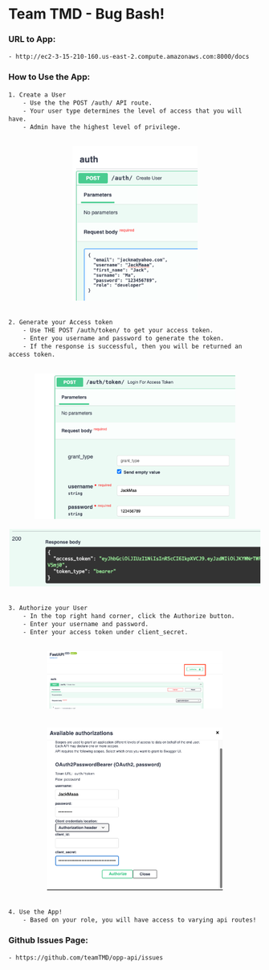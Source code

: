 # Team TMD - Bug Bash!

### URL to App:
    - http://ec2-3-15-210-160.us-east-2.compute.amazonaws.com:8000/docs

### How to Use the App:
    1. Create a User 
        - Use the the POST /auth/ API route.
        - Your user type determines the level of access that you will have.
        - Admin have the highest level of privilege.
<br/>
<div style="text-align:center">
<img src="./images/create_user.png"  width="250">
</div>
<br/>

    2. Generate your Access token 
        - Use THE POST /auth/token/ to get your access token.
        - Enter you username and password to generate the token.
        - If the response is successful, then you will be returned an access token. 
<br/>
<div style="text-align:center">
<img src="./images/access_token.png" width="400">
</div>

<br/>
<div style="text-align:center">
<img src="./images/access_token_returned.png" width="500">
</div>

<br/>

    3. Authorize your User
        - In the top right hand corner, click the Authorize button.
        - Enter your username and password.
        - Enter your access token under client_secret.

<br/>
<div style="text-align:center">
<img src="./images/auth_box.png" width="350">
</div>
<br/>

<br/>
<div style="text-align:center">
<img src="./images/auth_login.png" width="350">
</div>
<br/>

    4. Use the App!
        - Based on your role, you will have access to varying api routes!

### Github Issues Page:
    - https://github.com/teamTMD/opp-api/issues